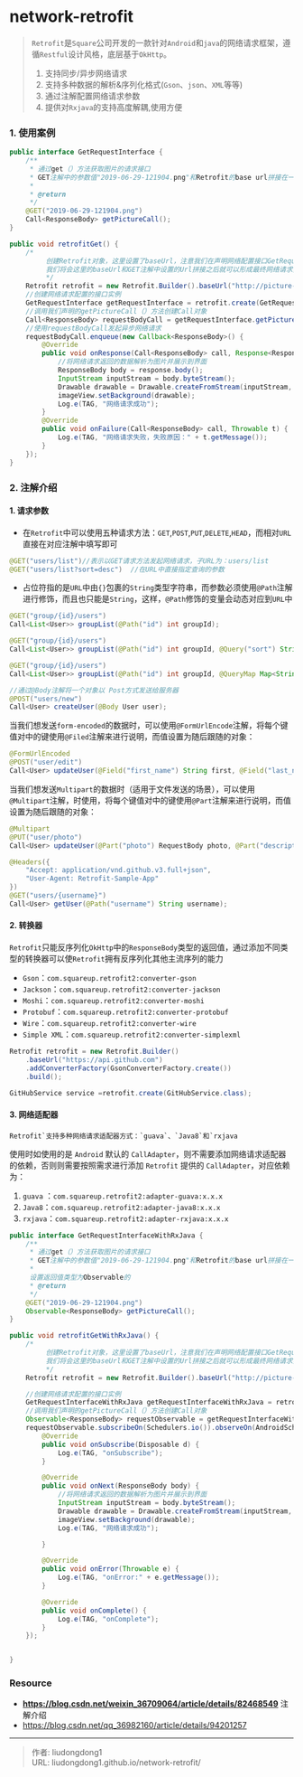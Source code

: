 # network-retrofit


> `Retrofit`是`Square`公司开发的一款针对`Android`和`java`的网络请求框架，遵循`Restful`设计风格，底层基于`OkHttp`。
>
> 1. 支持同步/异步网络请求
> 2. 支持多种数据的解析&序列化格式(`Gson`、`json`、`XML`等等)
> 3. 通过注解配置网络请求参数
> 4. 提供对`Rxjava`的支持高度解耦,使用方便

### 1. 使用案例

```java
public interface GetRequestInterface {
    /**
     * 通过get（）方法获取图片的请求接口
     * GET注解中的参数值"2019-06-29-121904.png"和Retrofit的base url拼接在一起就是本次请求的最终地址
     *
     * @return
     */
    @GET("2019-06-29-121904.png")
    Call<ResponseBody> getPictureCall();
}
```

```java
public void retrofitGet() {
    /*
         创建Retrofit对象，这里设置了baseUrl，注意我们在声明网络配置接口GetRequestInterface的时候在GET注解中也声明了一个Url，
         我们将会这里的baseUrl和GET注解中设置的Url拼接之后就可以形成最终网络请求实际访问的url
         */
    Retrofit retrofit = new Retrofit.Builder().baseUrl("http://picture-pool.oss-cn-beijing.aliyuncs.com/").build();
    //创建网络请求配置的接口实例
    GetRequestInterface getRequestInterface = retrofit.create(GetRequestInterface.class);
    //调用我们声明的getPictureCall（）方法创建Call对象
    Call<ResponseBody> requestBodyCall = getRequestInterface.getPictureCall();
    //使用requestBodyCall发起异步网络请求
    requestBodyCall.enqueue(new Callback<ResponseBody>() {
        @Override
        public void onResponse(Call<ResponseBody> call, Response<ResponseBody> response) {
            //将网络请求返回的数据解析为图片并展示到界面
            ResponseBody body = response.body();
            InputStream inputStream = body.byteStream();
            Drawable drawable = Drawable.createFromStream(inputStream, "pic.png");
            imageView.setBackground(drawable);
            Log.e(TAG, "网络请求成功");
        }
        @Override
        public void onFailure(Call<ResponseBody> call, Throwable t) {
            Log.e(TAG, "网络请求失败，失败原因：" + t.getMessage());
        }
    });
}
```

### 2. 注解介绍

#### 1. 请求参数

- 在`Retrofit`中可以使用五种请求方法：`GET`,`POST`,`PUT`,`DELETE`,`HEAD`，而相对`URL`直接在对应注解中填写即可

```java
@GET("users/list")//表示以GET请求方法发起网络请求，子URL为：users/list
@GET("users/list?sort=desc")  //在URL中直接指定查询的参数
```

- 占位符指的是`URL`中由`{}`包裹的`String`类型字符串，而参数必须使用`@Path`注解进行修饰，而且也只能是`String`，这样，`@Path`修饰的变量会动态对应到`URL`中

```java
@GET("group/{id}/users")
Call<List<User>> groupList(@Path("id") int groupId);

@GET("group/{id}/users")
Call<List<User>> groupList(@Path("id") int groupId, @Query("sort") String sort);

@GET("group/{id}/users")
Call<List<User>> groupList(@Path("id") int groupId, @QueryMap Map<String, String> options);
```

```java
//通过@Body注解将一个对象以 Post方式发送给服务器
@POST("users/new")
Call<User> createUser(@Body User user);  

```

当我们想发送`form-encoded`的数据时，可以使用`@FormUrlEncode`注解，将每个键值对中的键使用`@Filed`注解来进行说明，而值设置为随后跟随的对象：

```java
@FormUrlEncoded
@POST("user/edit")
Call<User> updateUser(@Field("first_name") String first, @Field("last_name") String last);
```

当我们想发送`Multipart`的数据时（适用于文件发送的场景），可以使用`@Multipart`注解，时使用，将每个键值对中的键使用`@Part`注解来进行说明，而值设置为随后跟随的对象：

```java
@Multipart
@PUT("user/photo")
Call<User> updateUser(@Part("photo") RequestBody photo, @Part("description") RequestB
```

```java
@Headers({
    "Accept: application/vnd.github.v3.full+json",
    "User-Agent: Retrofit-Sample-App"
})
@GET("users/{username}")
Call<User> getUser(@Path("username") String username);
```

#### 2. 转换器

`Retrofit`只能反序列化`OkHttp`中的`ResponseBody`类型的返回值，通过添加不同类型的转换器可以使`Retrofit`拥有反序列化其他主流序列的能力

- `Gson`：`com.squareup.retrofit2:converter-gson`
- `Jackson`：`com.squareup.retrofit2:converter-jackson`
- `Moshi`：`com.squareup.retrofit2:converter-moshi`
- `Protobuf`：`com.squareup.retrofit2:converter-protobuf`
- `Wire`：`com.squareup.retrofit2:converter-wire`
- `Simple XML`：`com.squareup.retrofit2:converter-simplexml`

```java
Retrofit retrofit = new Retrofit.Builder()
    .baseUrl("https://api.github.com")
    .addConverterFactory(GsonConverterFactory.create())
    .build();

GitHubService service =retrofit.create(GitHubService.class);
```

#### 3. 网络适配器

```
Retrofit`支持多种网络请求适配器方式：`guava`、`Java8`和`rxjava
```

使用时如使用的是 `Android` 默认的 `CallAdapter`，则不需要添加网络请求适配器的依赖，否则则需要按照需求进行添加 `Retrofit` 提供的 `CallAdapter`，对应依赖为：

1. `guava` ：`com.squareup.retrofit2:adapter-guava:x.x.x`
2. `Java8`：`com.squareup.retrofit2:adapter-java8:x.x.x`
3. `rxjava`：`com.squareup.retrofit2:adapter-rxjava:x.x.x`

```java
public interface GetRequestInterfaceWithRxJava {
    /**
     * 通过get（）方法获取图片的请求接口
     * GET注解中的参数值"2019-06-29-121904.png"和Retrofit的base url拼接在一起就是本次请求的最终地址
     *
     设置返回值类型为Observable的
     * @return
     */
    @GET("2019-06-29-121904.png")
    Observable<ResponseBody> getPictureCall();
}
```

```java
public void retrofitGetWithRxJava() {
    /*
         创建Retrofit对象，这里设置了baseUrl，注意我们在声明网络配置接口GetRequestInterface的时候在GET注解中也声明了一个Url，
         我们将会这里的baseUrl和GET注解中设置的Url拼接之后就可以形成最终网络请求实际访问的url
         */
    Retrofit retrofit = new Retrofit.Builder().baseUrl("http://picture-pool.oss-cn-beijing.aliyuncs.com/").addCallAdapterFactory(RxJava2CallAdapterFactory.create()).build();

    //创建网络请求配置的接口实例
    GetRequestInterfaceWithRxJava getRequestInterfaceWithRxJava = retrofit.create(GetRequestInterfaceWithRxJava.class);
    //调用我们声明的getPictureCall（）方法创建Call对象
    Observable<ResponseBody> requestObservable = getRequestInterfaceWithRxJava.getPictureCall();
    requestObservable.subscribeOn(Schedulers.io()).observeOn(AndroidSchedulers.mainThread()).subscribe(new Observer<ResponseBody>() {
        @Override
        public void onSubscribe(Disposable d) {
            Log.e(TAG, "onSubscribe");
        }

        @Override
        public void onNext(ResponseBody body) {
            //将网络请求返回的数据解析为图片并展示到界面
            InputStream inputStream = body.byteStream();
            Drawable drawable = Drawable.createFromStream(inputStream, "pic.png");
            imageView.setBackground(drawable);
            Log.e(TAG, "网络请求成功");

        }

        @Override
        public void onError(Throwable e) {
            Log.e(TAG, "onError:" + e.getMessage());
        }

        @Override
        public void onComplete() {
            Log.e(TAG, "onComplete");
        }
    });


}
```

### Resource

- **https://blog.csdn.net/weixin_36709064/article/details/82468549** 注解介绍
- https://blog.csdn.net/qq_36982160/article/details/94201257

---

> 作者: liudongdong1  
> URL: liudongdong1.github.io/network-retrofit/  

